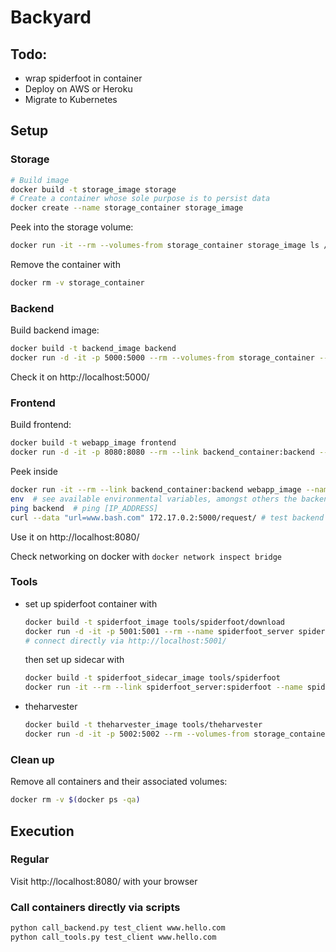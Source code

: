 # Backyard


## Todo:
- wrap spiderfoot in container
- Deploy on AWS or Heroku
- Migrate to Kubernetes


## Setup

### Storage
```bash
# Build image
docker build -t storage_image storage
# Create a container whose sole purpose is to persist data
docker create --name storage_container storage_image
```

Peek into the storage volume:
```bash
docker run -it --rm --volumes-from storage_container storage_image ls /data
```

Remove the container with
```bash
docker rm -v storage_container
```

### Backend
Build backend image:
```bash
docker build -t backend_image backend
docker run -d -it -p 5000:5000 --rm --volumes-from storage_container --link theharvester_container:theharvester --name backend_container backend_image
```
Check it on http://localhost:5000/


### Frontend
Build frontend:
```bash
docker build -t webapp_image frontend
docker run -d -it -p 8080:8080 --rm --link backend_container:backend --name frontend_container webapp_image
```

Peek inside
```bash
docker run -it --rm --link backend_container:backend webapp_image --name frontend_container bash
env  # see available environmental variables, amongst others the backend info
ping backend  # ping [IP_ADDRESS]
curl --data "url=www.bash.com" 172.17.0.2:5000/request/ # test backend
```
Use it on http://localhost:8080/

Check networking on docker with `docker network inspect bridge`


### Tools
* set up spiderfoot container with
  ```bash
  docker build -t spiderfoot_image tools/spiderfoot/download
  docker run -d -it -p 5001:5001 --rm --name spiderfoot_server spiderfoot_image
  # connect directly via http://localhost:5001/
  ```
  then set up sidecar with
  ```bash
  docker build -t spiderfoot_sidecar_image tools/spiderfoot
  docker run -it --rm --link spiderfoot_server:spiderfoot --name spiderfoot_sidecar spiderfoot_sidecar_image
  ```
* theharvester
  ```bash
  docker build -t theharvester_image tools/theharvester
  docker run -d -it -p 5002:5002 --rm --volumes-from storage_container --name theharvester_container theharvester_image
  ```

### Clean up
Remove all containers and their associated volumes:
```bash
docker rm -v $(docker ps -qa)
```


## Execution


### Regular
Visit http://localhost:8080/ with your browser


### Call containers directly via scripts
```bash
python call_backend.py test_client www.hello.com
python call_tools.py test_client www.hello.com
```

